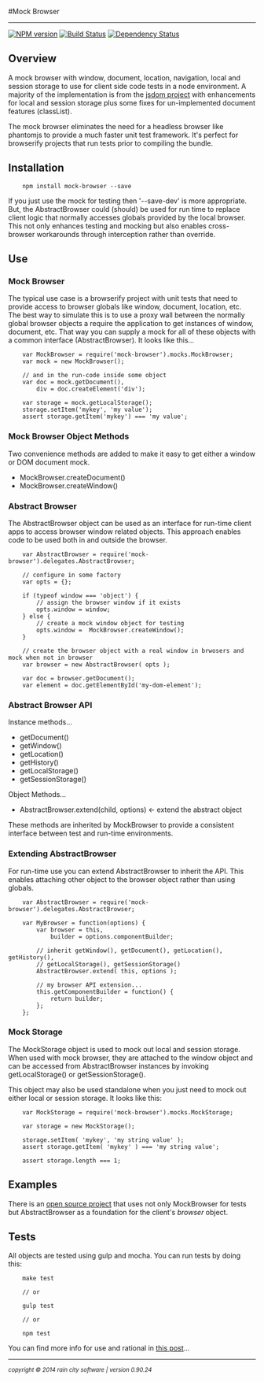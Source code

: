 #Mock Browser
- - -

[![NPM version](https://badge.fury.io/js/mock-browser.svg)](http://badge.fury.io/js/mock-browser) [![Build Status](https://travis-ci.org/darrylwest/mock-browser.svg?branch=master)](https://travis-ci.org/darrylwest/mock-browser) [![Dependency Status](https://david-dm.org/darrylwest/mock-browser.svg)](https://david-dm.org/darrylwest/mock-browser)

## Overview

A mock browser with window, document, location, navigation, local and session storage to use for client side code tests in a node environment.  A majority of the implementation is from the [jsdom project](https://github.com/tmpvar/jsdom) with enhancements for local and session storage plus some fixes for un-implemented document features (classList).

The mock browser eliminates the need for a headless browser like phantomjs to provide a much faster unit test framework.  It's perfect for browserify projects that run tests prior to compiling the bundle.

## Installation

~~~
    npm install mock-browser --save
~~~

If you just use the mock for testing then '--save-dev' is more appropriate.  But, the AbstractBrowser could (should) be used for run time to replace client logic that normally accesses globals provided by the local browser.  This not only enhances testing and mocking but also enables cross-browser workarounds through interception rather than override.

## Use

### Mock Browser

The typical use case is a browserify project with unit tests that need to provide access to browser globals like window, document, location, etc.  The best way to simulate this is to use a proxy wall between the normally global browser objects a require the application to get instances of window, document, etc.  That way you can supply a mock for all of these objects with a common interface (AbstractBrowser).  It looks like this...

~~~
	var MockBrowser = require('mock-browser').mocks.MockBrowser;
	var mock = new MockBrowser();

    // and in the run-code inside some object
    var doc = mock.getDocument(),
    	div = doc.createElement('div');

    var storage = mock.getLocalStorage();
    storage.setItem('mykey', 'my value');
    assert storage.getItem('mykey') === 'my value';
~~~

### Mock Browser Object Methods

Two convenience methods are added to make it easy to get either a window or DOM document mock.

* MockBrowser.createDocument()
* MockBrowser.createWindow()

### Abstract Browser

The AbstractBrowser object can be used as an interface for run-time client apps to access browser window related objects.  This approach enables code to be used both in and outside the browser.

~~~
	var AbstractBrowser = require('mock-browser').delegates.AbstractBrowser;

	// configure in some factory
	var opts = {};

    if (typeof window === 'object') {
    	// assign the browser window if it exists
    	opts.window = window;
    } else {
    	// create a mock window object for testing
    	opts.window =  MockBrowser.createWindow();
    }

    // create the browser object with a real window in brwosers and mock when not in browser
	var browser = new AbstractBrowser( opts );

    var doc = browser.getDocument();
    var element = doc.getElementById('my-dom-element');
~~~

### Abstract Browser API

Instance methods...

* getDocument()
* getWindow()
* getLocation()
* getHistory()
* getLocalStorage()
* getSessionStorage()

Object Methods...

* AbstractBrowser.extend(child, options)  <- extend the abstract object

These methods are inherited by MockBrowser to provide a consistent interface between test and run-time environments.

### Extending AbstractBrowser

For run-time use you can extend AbstractBrowser to inherit the API.  This enables attaching other object to the browser object rather than using globals.

~~~
	var AbstractBrowser = require('mock-browser').delegates.AbstractBrowser;

    var MyBrowser = function(options) {
    	var browser = this,
        	builder = options.componentBuilder;

        // inherit getWindow(), getDocument(), getLocation(), getHistory(),
        // getLocalStorage(), getSessionStorage()
        AbstractBrowser.extend( this, options );

        // my browser API extension...
        this.getComponentBuilder = function() {
        	return builder;
        };
    };
~~~

### Mock Storage

The MockStorage object is used to mock out local and session storage.  When  used with mock browser, they are attached to the window object and can be accessed from AbstractBrowser instances by invoking getLocalStorage() or getSessionStorage().

This object may also be used standalone when you just need to mock out either local or session storage.  It looks like this:

~~~
	var MockStorage = require('mock-browser').mocks.MockStorage;

    var storage = new MockStorage();

    storage.setItem( 'mykey', 'my string value' );
    assert storage.getItem( 'mykey' ) === 'my string value';

    assert storage.length === 1;
~~~

## Examples

There is an [open source project](https://github.com/darrylwest/enigma-keyword-client)  that uses not only MockBrowser for tests but AbstractBrowser as a foundation for the client's _browser_ object.

## Tests

All objects are tested using gulp and mocha.  You can run tests by doing this:

~~~
	make test

    // or

    gulp test

    // or

    npm test
~~~

You can find more info for use and rational in [this post](http://blog.raincitysoftware.com/Mock-Browser-for-Client-Testing-in-Node/)...
- - -
<p><small><em>copyright © 2014 rain city software | version 0.90.24</em></small></p>

